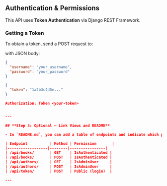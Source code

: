 ## Authentication & Permissions

This API uses **Token Authentication** via Django REST Framework.

### Getting a Token

To obtain a token, send a POST request to:


with JSON body:

```json
{
  "username": "your_username",
  "password": "your_password"
}

{
  "token": "1a2b3c4d5e..."
}

Authorization: Token <your-token>


---

## **Step 3: Optional — Link Views and README**

- In `README.md`, you can add a table of endpoints and indicate which permission applies to each.  

| Endpoint          | Method | Permission       |
|------------------|--------|----------------|
| /api/books/       | GET    | IsAuthenticated |
| /api/books/       | POST   | IsAuthenticated |
| /api/authors/     | GET    | IsAdminUser     |
| /api/authors/     | POST   | IsAdminUser     |
| /api/token/       | POST   | Public (login)  |

---


